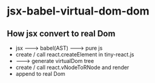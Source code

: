 # jsx-babel-virtual-dom-dom

## How jsx convert to real Dom

- jsx ---> babel(AST) ---> pure js
- create / call react.createElement in tiny-react.js
- ---> generate virtualDom tree
- create / call react.vNodeToRNode and render
- append to real Dom
